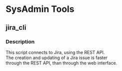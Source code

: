 SysAdmin Tools
===

jira_cli
---
### Description

This script connects to Jira, using the REST API.  
The creation and updating of a Jira issue is faster  
through the REST API, than through the web interface.  

